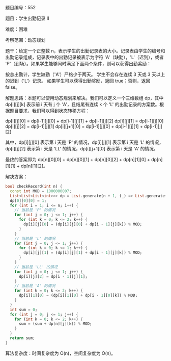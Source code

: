题目编号：552

题目：学生出勤记录 II

难度：困难

考察范围：动态规划

题干：给定一个正整数 n，表示学生的出勤记录表的大小。记录表由学生的编号和出勤记录组成，记录表中的出勤记录被表示为字符 'A'（缺勤），'L'（迟到），或者 'P'（到场）。如果学生能够同时满足下面两个条件，则可以获得出勤奖励：

按总出勤计，学生缺勤（'A'）严格少于两天。
学生不会存在连续 3 天或 3 天以上的迟到（'L'）记录。
如果学生可以获得出勤奖励，返回 true；否则，返回 false。

解题思路：本题可以使用动态规划来解决。我们可以定义一个三维数组 dp，其中 dp[i][j][k] 表示前 i 天有 j 个 'A'，且结尾有连续 k 个 'L' 的出勤记录的方案数。根据题目要求，我们可以得到状态转移方程：

dp[i][j][0] = dp[i-1][j][0] + dp[i-1][j][1] + dp[i-1][j][2]
dp[i][j][1] = dp[i-1][j][0]
dp[i][j][2] = dp[i-1][j][1]
dp[i][j+1][0] = dp[i-1][j][0] + dp[i-1][j][1] + dp[i-1][j][2]

其中，dp[i][j][0] 表示第 i 天是 'P' 的情况，dp[i][j][1] 表示第 i 天是 'L' 的情况，dp[i][j][2] 表示第 i 天是 'LL' 的情况，dp[i][j+1][0] 表示第 i 天是 'A' 的情况。

最终的答案即为 dp[n][0][0] + dp[n][0][1] + dp[n][0][2] + dp[n][1][0] + dp[n][1][1] + dp[n][1][2]。

解决方案：

```dart
bool checkRecord(int n) {
  const int MOD = 1000000007;
  List<List<List<int>>> dp = List.generate(n + 1, (_) => List.generate(2, (_) => List.generate(3, (_) => 0)));
  dp[0][0][0] = 1;
  for (int i = 1; i <= n; i++) {
    // 当前是 'P' 的情况
    for (int j = 0; j <= 1; j++) {
      for (int k = 0; k <= 2; k++) {
        dp[i][j][0] = (dp[i][j][0] + dp[i - 1][j][k]) % MOD;
      }
    }
    // 当前是 'L' 的情况
    for (int j = 0; j <= 1; j++) {
      for (int k = 0; k <= 1; k++) {
        dp[i][j][1] = (dp[i][j][1] + dp[i - 1][j][k]) % MOD;
      }
    }
    // 当前是 'LL' 的情况
    for (int j = 0; j <= 1; j++) {
      dp[i][j][2] = dp[i - 1][j][1];
    }
    // 当前是 'A' 的情况
    for (int k = 0; k <= 2; k++) {
      dp[i][1][0] = (dp[i][1][0] + dp[i - 1][0][k]) % MOD;
    }
  }
  int sum = 0;
  for (int j = 0; j <= 1; j++) {
    for (int k = 0; k <= 2; k++) {
      sum = (sum + dp[n][j][k]) % MOD;
    }
  }
  return sum;
}
```

算法复杂度：时间复杂度为 O(n)，空间复杂度为 O(n)。